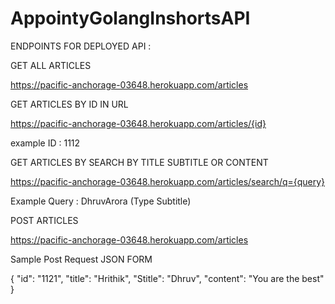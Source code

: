 # AppointyGolangInshortsAPI


ENDPOINTS FOR DEPLOYED API :

GET ALL ARTICLES

https://pacific-anchorage-03648.herokuapp.com/articles

GET ARTICLES BY ID IN URL

https://pacific-anchorage-03648.herokuapp.com/articles/{id}

example ID : 1112

GET ARTICLES BY SEARCH BY TITLE SUBTITLE OR CONTENT

https://pacific-anchorage-03648.herokuapp.com/articles/search/q={query}

Example Query : DhruvArora (Type Subtitle)

POST ARTICLES

https://pacific-anchorage-03648.herokuapp.com/articles

Sample Post Request JSON FORM 

{
        "id": "1121",
        "title": "Hrithik",
        "Stitle": "Dhruv",
        "content": "You are the best" 
}

